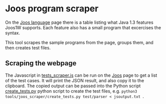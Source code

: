 # Joos program scraper

On the [Joos language][joos] page there is a table listing what Java 1.3 features Joos1W supports. Each feature also has a small program that excercises the syntax.

This tool scrapes the sample programs from the page, groups them, and then creates test files.

## Scraping the webpage

The Javascript in [tests_scraper.js] can be run on the [Joos][joos] page
to get a list of the test cases. It will print the JSON result, and also
copy it to the clipboard. The copied output can be passed into the
Python script [create_tests.py] python script to create the test files,
e.g. `python3 tools/joos_scraper/create_tests.py test/parser < jsoutput.txt `.

[tests_scraper.js]: /tests_scraper.js
[create_tests.py]: /create_tests.py
[joos]: https://www.student.cs.uwaterloo.ca/~cs444/joos.html
